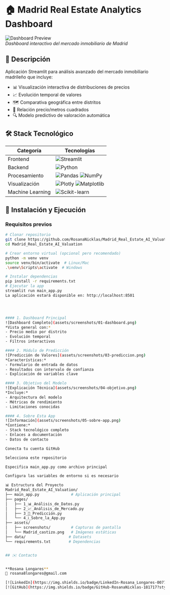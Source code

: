 # 🏠 Madrid Real Estate Analytics Dashboard

![Dashboard Preview](assets/Madrid_castizo.png)  
*Dashboard interactivo del mercado inmobiliario de Madrid*

## 📌 Descripción

Aplicación Streamlit para análisis avanzado del mercado inmobiliario madrileño que incluye:
- 📊 Visualización interactiva de distribuciones de precios
- 📈 Evolución temporal de valores
- 🗺️ Comparativa geográfica entre distritos
- 📐 Relación precio/metros cuadrados
- 🔍 Modelo predictivo de valoración automática

## 🛠 Stack Tecnológico

| Categoría       | Tecnologías                                                                 |
|-----------------|-----------------------------------------------------------------------------|
| Frontend        | ![Streamlit](https://img.shields.io/badge/Streamlit-FF4B4B?logo=streamlit)  |
| Backend         | ![Python](https://img.shields.io/badge/Python-3.9+-3776AB?logo=python)      |
| Procesamiento   | ![Pandas](https://img.shields.io/badge/Pandas-150458?logo=pandas) ![NumPy](https://img.shields.io/badge/NumPy-013243?logo=numpy) |
| Visualización   | ![Plotly](https://img.shields.io/badge/Plotly-3F4F75?logo=plotly) ![Matplotlib](https://img.shields.io/badge/Matplotlib-11557C?logo=matplotlib) |
| Machine Learning| ![Scikit-learn](https://img.shields.io/badge/scikit--learn-F7931E?logo=scikit-learn) |

## 🚀 Instalación y Ejecución

### Requisitos previos
```bash
# Clonar repositorio
git clone https://github.com/RosanaNicklas/Madrid_Real_Estate_AI_Valuation.git
cd Madrid_Real_Estate_AI_Valuation

# Crear entorno virtual (opcional pero recomendado)
python -m venv venv
source venv/bin/activate  # Linux/Mac
.\venv\Scripts\activate  # Windows

# Instalar dependencias
pip install -r requirements.txt
# Ejecutar la app
streamlit run main_app.py
La aplicación estará disponible en: http://localhost:8501




#### 1. Dashboard Principal
![Dashboard Completo](assets/screenshots/01-dashboard.png)
*Vista general con:*
- Precio medio por distrito
- Evolución temporal
- Filtros interactivos

#### 2. Módulo de Predicción
![Predicción de Valores](assets/screenshots/03-prediccion.png)
*Características:*
- Formulario de entrada de datos
- Resultados con intervalo de confianza
- Explicación de variables clave

#### 3. Objetivo del Modelo
![Explicación Técnica](assets/screenshots/04-objetivo.png)
*Incluye:*
- Arquitectura del modelo
- Métricas de rendimiento
- Limitaciones conocidas

#### 4. Sobre Esta App
![Información](assets/screenshots/05-sobre-app.png)
*Contiene:*
- Stack tecnológico completo
- Enlaces a documentación
- Datos de contacto

Conecta tu cuenta GitHub

Selecciona este repositorio

Especifica main_app.py como archivo principal

Configura las variables de entorno si es necesario

📊 Estructura del Proyecto
Madrid_Real_Estate_AI_Valuation/
├── main_app.py              # Aplicación principal
├── pages/
│   ├── 1_📊_Análisis_de_Datos.py
│   ├── 2_📈_Análisis_de_Mercado.py
│   ├── 3_🔮_Predicción.py
│   └── 4_ℹ️_Sobre_la_App.py
├── assets/
│   ├── screenshots/         # Capturas de pantalla
│   └── Madrid_castizo.png   # Imágenes estáticas
├── data/                   # Datasets
└── requirements.txt        # Dependencias


## ✉️ Contacto


**Rosana Longares**  
📧 rosana8longares@gmail.com  

[![LinkedIn](https://img.shields.io/badge/LinkedIn-Rosana_Longares-0077B5?style=for-the-badge&logo=linkedin)](https://www.linkedin.com/in/rosanalongares)  
[![GitHub](https://img.shields.io/badge/GitHub-RosanaNicklas-181717?style=for-the-badge&logo=github)](https://github.com/RosanaNicklas)
